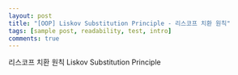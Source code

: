 ```yaml
---
layout: post
title: "[OOP] Liskov Substitution Principle - 리스코프 치환 원칙"
tags: [sample post, readability, test, intro]
comments: true
---
```



리스코프 치환 원칙 
Liskov Substitution Principle

